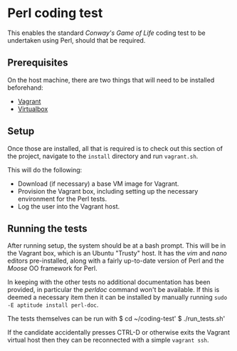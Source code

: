 # Perl coding test

This enables the standard *Conway's Game of Life* coding test to be undertaken using Perl, should that be required.

## Prerequisites

On the host machine, there are two things that will need to be installed beforehand:
* [Vagrant](https://www.vagrantup.com/downloads.html)
* [Virtualbox](https://www.virtualbox.org/wiki/Downloads)

## Setup

Once those are installed, all that is required is to check out this section of the project, navigate to the `install` directory and run `vagrant.sh`.

This will do the following:
* Download (if necessary) a base VM image for Vagrant.
* Provision the Vagrant box, including setting up the necessary environment for the Perl tests.
* Log the user into the Vagrant host.

## Running the tests

After running setup, the system should be at a bash prompt.  This will be in the Vagrant box, which is an Ubuntu "Trusty" host.  It has the *vim* and *nano* editors pre-installed, along with a fairly up-to-date version of Perl and the *Moose* OO framework for Perl.

In keeping with the other tests no additional documentation has been provided, in particular the *perldoc* command won't be available.  If this is deemed a necessary item then it can be installed by manually running `sudo -E aptitude install perl-doc`.

The tests themselves can be run with
    $ cd ~/coding-test'
    $ ./run_tests.sh'


If the candidate accidentally presses CTRL-D or otherwise exits the Vagrant virtual host then they can be reconnected with a simple `vagrant ssh`.

